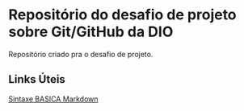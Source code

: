 # Repositório do desafio de projeto sobre Git/GitHub da DIO
Repositório criado pra o desafio de projeto.


## Links Úteis
[Sintaxe BASICA Markdown](https://www.markdownguide.org/)

